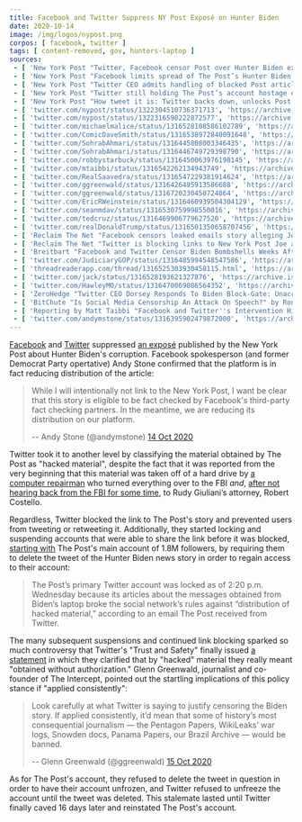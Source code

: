 ```yaml
---
title: Facebook and Twitter Suppress NY Post Exposé on Hunter Biden
date: 2020-10-14
image: /img/logos/nypost.png
corpos: [ facebook, twitter ]
tags: [ content-removed, gov, hunters-laptop ]
sources:
 - [ 'New York Post "Twitter, Facebook censor Post over Hunter Biden exposé" by Noah Manskar (14 Oct 2020)', 'https://nypost.com/2020/10/14/facebook-twitter-block-the-post-from-posting/' ]
 - [ 'New York Post "Facebook limits spread of The Post’s Hunter Biden exposé" by Noah Manskar (14 Oct 2020)', 'https://nypost.com/2020/10/14/facebook-limits-spread-of-the-posts-hunter-biden-expose/' ]
 - [ 'New York Post "Twitter CEO admits handling of blocked Post article was ‘unacceptable’" by Ben Feuerherd (14 Oct 2020)', 'https://nypost.com/2020/10/14/twitter-ceo-says-handling-of-blocked-post-article-was-unacceptable/' ]
 - [ 'New York Post "Twitter still holding The Post’s account hostage over Hunter Biden links" by Bruce Golding (16 Oct 2020)', 'https://nypost.com/2020/10/16/twitter-still-holding-the-posts-account-hostage-over-hunter-biden-links/' ]
 - [ 'New York Post "How tweet it is: Twitter backs down, unlocks Post’s account" by Bruce Golding (30 Oct 2020)', 'https://nypost.com/2020/10/30/twitter-backs-down-agrees-to-unlock-posts-account/' ]
 - [ 'twitter.com/nypost/status/1322304510736371713', 'https://archive.is/0Ozsn' ]
 - [ 'twitter.com/nypost/status/1322316590222872577', 'https://archive.is/4Zdu9' ]
 - [ 'twitter.com/michaelmalice/status/1316528108586102789', 'https://archive.is/ihnT5' ]
 - [ 'twitter.com/ComicDaveSmith/status/1316538972840091648', 'https://archive.is/L8kTO' ]
 - [ 'twitter.com/SohrabAhmari/status/1316445808003346435', 'https://archive.is/7yogE' ]
 - [ 'twitter.com/SohrabAhmari/status/1316446749729398790', 'https://archive.is/91JLG' ]
 - [ 'twitter.com/robbystarbuck/status/1316450063976198145', 'https://archive.is/D6FO4' ]
 - [ 'twitter.com/mtaibbi/status/1316542262134943749', 'https://archive.is/0fpDW' ]
 - [ 'twitter.com/RealSaavedra/status/1316547229381914624', 'https://archive.is/uXA2X' ]
 - [ 'twitter.com/ggreenwald/status/1316426495913586688', 'https://archive.is/M6hDD' ]
 - [ 'twitter.com/ggreenwald/status/1316720230450724864', 'https://archive.is/fWjlW' ]
 - [ 'twitter.com/EricRWeinstein/status/1316460939504304129', 'https://archive.is/Csc7O' ]
 - [ 'twitter.com/seanmdav/status/1316530759998550016', 'https://archive.is/eg0RR' ]
 - [ 'twitter.com/tedcruz/status/1316469906779627520', 'https://archive.is/uV9nT' ]
 - [ 'twitter.com/realDonaldTrump/status/1316501350658707456', 'https://archive.is/wLXs5' ]
 - [ 'Reclaim The Net "Facebook censors leaked emails story alleging Joe Biden corruption" by Tom Parker (14 Oct 2020)', 'https://reclaimthenet.org/facebook-censors-leaked-emails-story-alleging-joe-biden-corruption/' ]
 - [ 'Reclaim The Net "Twitter is blocking links to New York Post Joe and Hunter Biden exposé and locking accounts that share it" by Tom Parker (14 Oct 2020)', 'https://reclaimthenet.org/twitter-censors-biden-nypost-story/' ]
 - [ 'Breitbart "Facebook and Twitter Censor Biden Bombshells Weeks After Execs Join His Transition Team" by Lucas Nolan (15 Oct 2020)', 'https://archive.is/KudKp' ]
 - [ 'twitter.com/JudiciaryGOP/status/1316485994548547586', 'https://archive.is/iNUVb' ]
 - [ 'threadreaderapp.com/thread/1316525303930458115.html', 'https://archive.is/44IXA' ]
 - [ 'twitter.com/jack/status/1316528193621327876', 'https://archive.is/WHh7g' ]
 - [ 'twitter.com/HawleyMO/status/1316470069086564352', 'https://archive.is/KZb89' ]
 - [ 'ZeroHedge "Twitter CEO Dorsey Responds To Biden Block-Gate: Unacceptable" by Tyler Durden (14 Oct 2020)', 'https://archive.is/5CiCf' ]
 - [ 'BitChute "Is Social Media Censorship An Attack On Speech?" by Ron Paul Liberty Report (15 Oct 2020)', 'https://www.bitchute.com/video/75OV7n33oK1j/' ]
 - [ 'Reporting by Matt Taibbi "Facebook and Twitter''s Intervention Highlights Dangerous New Double Standard" (17 Oct 2020)', 'https://taibbi.substack.com/p/facebook-and-twitters-intervention-650' ]
 - [ 'twitter.com/andymstone/status/1316395902479872000', 'https://archive.is/eZu88' ]
---
```


[Facebook](/facebook/) and [Twitter](/twitter/) suppressed [an
exposé](https://nypost.com/2020/10/14/email-reveals-how-hunter-biden-introduced-ukrainian-biz-man-to-dad/)
published by the New York Post about Hunter Biden's corruption. Facebook
spokesperson (and former Democrat Party opertative) Andy Stone confirmed that
the platform is in fact reducing distribution of the article:

> While I will intentionally not link to the New York Post, I want be clear
> that this story is eligible to be fact checked by Facebook's third-party fact
> checking partners. In the meantime, we are reducing its distribution on our
> platform.
>
> -- Andy Stone (@andymstone) [14 Oct 2020](https://archive.is/eZu88)

Twitter took it to another level by classifying the material
obtained by The Post as "hacked material", despite the fact that it was
reported from the very beginning that this material was taken off of a hard
drive by [a computer repairman](https://archive.is/JtZyH) who turned everything
over to the FBI _and_, [after not hearing back from the FBI for some
time](https://archive.is/JtZyH#selection-1805.0-1805.343), to Rudy Giuliani’s
attorney, Robert Costello.

Regardless, Twitter blocked the link to The Post's story and prevented users
from tweeting or retweeting it. Additionally, they started locking and
suspending accounts that were able to share the link before it was blocked,
[starting with](https://archive.is/6eO8l#selection-2035.0-2035.270) The Post's
main account of 1.8M followers, by requiring them to delete the tweet of the
Hunter Biden news story in order to regain access to their account:
> The Post’s primary Twitter account was locked as of 2:20 p.m. Wednesday
> because its articles about the messages obtained from Biden’s laptop broke
> the social network’s rules against “distribution of hacked material,”
> according to an email The Post received from Twitter.

The many subsequent suspensions and continued link blocking sparked so much
controversy that Twitter's "Trust and Safety" finally issued [a
statement](https://archive.is/44IXA) in which they clarified that by "hacked"
material they really meant "obtained without authorization." Glenn Greenwald,
journalist and co-founder of The Intercept, pointed out the startling
implications of this policy stance if "applied consistently":
> Look carefully at what Twitter is saying to justify censoring the Biden
> story. If applied consistently, it’d mean that some of history’s most
> consequential journalism — the Pentagon Papers, WikiLeaks’ war logs, Snowden
> docs, Panama Papers, our Brazil Archive — would be banned.
>
> -- Glenn Greenwald (@ggreenwald) [15 Oct 2020](https://archive.is/fWjlW)

As for The Post's account, they refused to delete the tweet in question in
order to have their account unfrozen, and Twitter refused to unfreeze the
account until the tweet was deleted. This stalemate lasted until Twitter
finally caved 16 days later and reinstated The Post's account.
